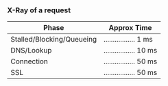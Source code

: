 ### X-Ray of a request

 | Phase | Approx Time |
 | --- | --- |
 | Stalled/Blocking/Queueing | ................. 1 ms |
 | DNS/Lookup | ................. 10 ms |
 | Connection | ................. 50 ms |
 | SSL | ................. 50 ms |
